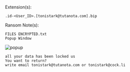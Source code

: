 Extension(s): 
```
.id-<User_ID>.[tonistark@tutanota.com].bip
```
Ransom Note(s): 
```
FILES ENCRYPTED.txt
Popup Window
```
![popup](https://github.com/user-attachments/assets/f56b68a6-40e4-46a8-ae46-181d21cc8c6c)
```
all your data has been locked us
You want to return?
write email tonistark@tutanota.com or tonistark@cock.li
```
